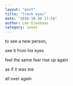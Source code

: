 ```yaml
---
layout: "post"
title: "fresh eyes"
date: "2016-10-30 17:54"
author: Lee Elenbaas
category: seeds
---
```

to see a new person,

see it from his eyes

feel the same fear rise up again

as if it was me

all over again
